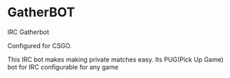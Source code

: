 # GatherBOT
IRC Gatherbot

Configured for CSGO.

This IRC bot makes making private matches easy. Its PUG(Pick Up Game) bot for IRC configurable for any game
